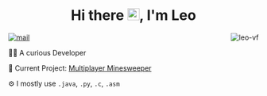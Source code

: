 <h1 align="center"> Hi there <img src="https://github.com/TheDudeThatCode/TheDudeThatCode/blob/master/Assets/Hi.gif" width="24px">, I'm Leo </h1>

<img align="right" src="https://github-readme-stats.vercel.app/api/top-langs?username=leo-vf&show_icons=true&locale=en&layout=compact" alt="leo-vf" />

[![mail](https://img.shields.io/static/v1?label=Mail%20me&message=%20&color=red&logo=gmail&style=flat-square&logoColor=white)](mailto:vonfoerster.leo@gmail.com)

👨‍💻 A curious Developer

🚧 Current Project: [Multiplayer Minesweeper](https://github.com/Leo-vF/multiplayer-minesweeper)

⚙️ I mostly use   `.java`, `.py`, `.c`, `.asm`
